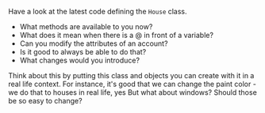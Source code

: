 Have a look at the latest code defining the `House` class.

* What methods are available to you now?
* What does it mean when there is a @ in front of a variable?
* Can you modify the attributes of an account?
* Is it good to always be able to do that?
* What changes would you introduce?


Think about this by putting this class and objects you can create with it in a real life context. For instance, it's good that we can change the paint color - we do that to houses in real life, yes But what about windows? Should those be so easy to change?